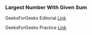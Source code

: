 ### Largest Number With Given Sum

GeeksForGeeks Editorial [Link](https://www.geeksforgeeks.org/find-the-largest-number-with-given-number-of-digits-and-sum-of-digits/)

GeeksForGeeks Practice [Link](https://practice.geeksforgeeks.org/problems/largest-number-with-given-sum-1587115620/1/)
